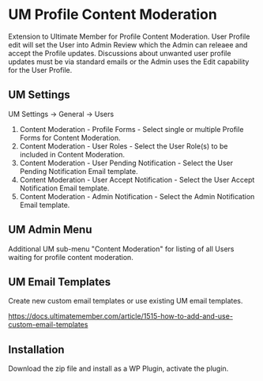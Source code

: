 # UM Profile Content Moderation
Extension to Ultimate Member for Profile Content Moderation. User Profile edit will set the User into Admin Review which the Admin can releaee and accept the Profile updates. Discussions about unwanted user profile updates must be via standard emails or the Admin uses the Edit capability for the User Profile.

## UM Settings
UM Settings -> General -> Users
1. Content Moderation - Profile Forms - Select single or multiple Profile Forms for Content Moderation.
2. Content Moderation - User Roles - Select the User Role(s) to be included in Content Moderation.
3. Content Moderation - User Pending Notification - Select the User Pending Notification Email template.
4. Content Moderation - User Accept Notification - Select the User Accept Notification Email template. 
5. Content Moderation - Admin Notification - Select the Admin Notification Email template.

## UM Admin Menu
Additional UM sub-menu "Content Moderation" for listing of all Users waiting for profile content moderation.

## UM Email Templates
Create new custom email templates or use existing UM email templates.

https://docs.ultimatemember.com/article/1515-how-to-add-and-use-custom-email-templates

## Installation
Download the zip file and install as a WP Plugin, activate the plugin.
